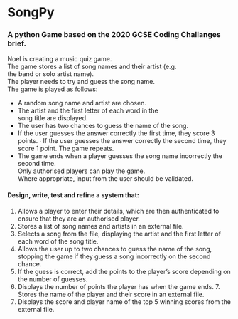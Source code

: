 # SongPy

### A python Game based on the 2020 GCSE Coding Challanges brief.

Noel is creating a music quiz game.  
The game stores a list of song names and their artist (e.g.  
the band or solo artist name).  
The player needs to try and guess the song name.  
The game is played as follows: 
- A random song name and artist are chosen. 
- The artist and the first letter of each word in the  
song title are displayed. 
- The user has two chances to guess the name of the song. 
- If the user guesses the answer correctly the first time, they score 3 points. ∙ If the user guesses the answer correctly the second time, they score 1 point. The  game repeats. 
- The game ends when a player guesses the song name incorrectly the second  time.  
Only authorised players can play the game.  
Where appropriate, input from the user should be validated.  

#### Design, write, test and refine a system that: 
1. Allows a player to enter their details, which are then authenticated to ensure that  they are an authorised player. 
2. Stores a list of song names and artists in an external file. 
3. Selects a song from the file, displaying the artist and the first letter of each word of  the song title. 
4. Allows the user up to two chances to guess the name of the song, stopping the  game if they guess a song incorrectly on the second chance. 
5. If the guess is correct, add the points to the player’s score depending on the  number of guesses. 
6. Displays the number of points the player has when the game ends. 7. Stores the name of the player and their score in an external file. 
8. Displays the score and player name of the top 5 winning scores from the external  file.
